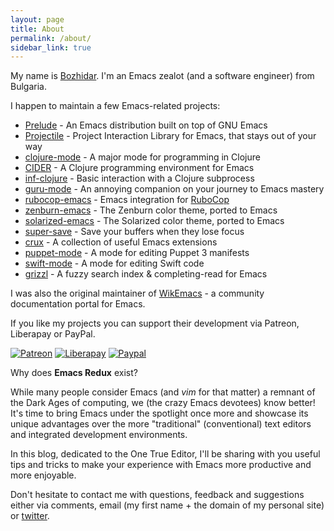 ```yaml
---
layout: page
title: About
permalink: /about/
sidebar_link: true
---
```


My name is [Bozhidar](http://batsov.com). I'm an Emacs zealot (and a
software engineer) from Bulgaria.

I happen to maintain a few Emacs-related projects:

* [Prelude](https://github.com/bbatsov/prelude) - An Emacs distribution built on top of GNU Emacs
* [Projectile](https://github.com/bbatsov/projectile) - Project Interaction Library for Emacs, that stays out of your way
* [clojure-mode](https://github.com/clojure-emacs/clojure-mode) - A major mode for programming in Clojure
* [CIDER](https://github.com/clojure-emacs/cider) - A Clojure programming environment for Emacs
* [inf-clojure](https://github.com/clojure-emacs/inf-clojure) - Basic interaction with a Clojure subprocess
* [guru-mode](https://github.com/bbatsov/guru-mode) - An annoying companion on your journey to Emacs mastery
* [rubocop-emacs](https://github.com/bbatsov/projectile) - Emacs integration for [RuboCop](https://github.com/bbatsov/rubocop)
* [zenburn-emacs](https://github.com/bbatsov/zenburn-emacs) - The Zenburn color theme, ported to Emacs
* [solarized-emacs](https://github.com/bbatsov/solarized-emacs) - The Solarized color theme, ported to Emacs
* [super-save](https://github.com/bbatsov/super-save) - Save your buffers when they lose focus
* [crux](https://github.com/bbatsov/crux) - A collection of useful Emacs extensions
* [puppet-mode](https://github.com/lunaryorn/puppet-mode) - A mode for editing Puppet 3 manifests
* [swift-mode](https://github.com/chrisbarrett/swift-mode) - A mode for editing Swift code
* [grizzl](https://github.com/grizzl/grizzl) - A fuzzy search index & completing-read for Emacs

I was also the original maintainer of [WikEmacs](http://wikemacs.org) - a community documentation portal for Emacs.

If you like my projects you can support their development via Patreon, Liberapay or PayPal.

[![Patreon](https://img.shields.io/badge/patreon-donate-orange.svg)](https://www.patreon.com/bbatsov)
[![Liberapay](https://liberapay.com/assets/widgets/donate.svg)](https://liberapay.com/bbatsov/donate)
[![Paypal](https://www.paypalobjects.com/en_US/i/btn/btn_donate_LG.gif)](https://www.paypal.com/cgi-bin/webscr?cmd=_s-xclick&hosted_button_id=3J4QE5QBJU84Q)

Why does **Emacs Redux** exist?

While many people consider Emacs (and *vim* for that matter) a remnant
of the Dark Ages of computing, we (the crazy Emacs devotees) know
better!  It's time to bring Emacs under the spotlight once more and
showcase its unique advantages over the more "traditional"
(conventional) text editors and integrated development environments.

In this blog, dedicated to the One True
Editor, I'll be sharing with you useful tips and tricks to make your
experience with Emacs more productive and more enjoyable.

Don't hesitate to contact me with questions, feedback and suggestions
either via comments, email (my first name + the domain of my personal
site) or [twitter](http://twitter.com/bbatsov).
